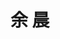 ---
# Display name

title: 余 晨
user_groups: ["Current Ph.D Students"]



organizations:
- name: 2016- 

Interests:
- 

---